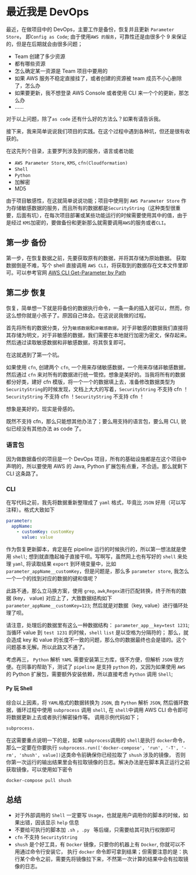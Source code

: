# 最近我是 DevOps


最近，在做项目中的 DevOps，主要工作是备份，恢复并且更新 `Parameter Store`， 即`Config as Code`; 由于使用`AWS 的服务`，可靠性还是由很多个 9 来保证的，但是在后期就会由很多问题；

* Team 创建了多少资源
* 都有哪些资源
* 怎么确定某一资源是 Team 项目中要用的
* 如果 AWS 服务不稳定直接挂了，或者创建的资源被 team 成员不小心删除了，怎么办
* 如果要更新，我不想登录 AWS Console 或者使用 CLI 来一个个的更新，那怎么办
* ......

对于以上问题，除了`as code` 还有什么好的方法么？如果有请告诉我。

接下来，我来简单说说我们项目的实践。在这个过程中遇到各种坑，但还是很有收获的。

在这先列个目录，主要罗列涉及到的服务，语言或者功能

* `AWS Parameter Store`, `KMS`, `cfn(Cloudformation)`
* `Shell`
* `Python`
* 加解密
* MD5

由于项目敏感性，在这就简单说说功能；项目中使用到 `AWS Parameter Store` 作为存储敏感数据的服务，而且所有的数据都是`SecurityString`（这种类型很重要，后面有坑），在每次项目部署或某些功能运行的时候需要使用其中的值，由于是经过 `KMS`加密的，要做备份和更新那么就需要调用`AWS`的服务或者`CLI`。

## 第一步 备份

第一步，在恢复数据之前，先要获取原有的数据，并将其存储为原始数据。 获取数据倒是不难，写个 shell 直接调用 `AWS CLI`，将获取到的数据存在文本文件里即可。可以参考官网 [AWS CLI Get-Parameter by Path]()

## 第二步 恢复

恢复，简单想一下就是将备份的数据执行命令，一条一条的插入就可以，然而，你这么想你就是小孩子了。原因自己体会。在这说说我做的过程。

首先将所有的数据分类，分为`敏感数据`和`非敏感数据`，对于非敏感的数据我们直接将其存储为明文，对于非敏感的数据，我们需要在本地就行加密为密文，保存起来。然后通过读取敏感数据和非敏感数据，将其恢复即可。

在这就遇到了第一个坑。

如果使用 `cfn`, 创建两个 `cfn`, 一个用来存储敏感数据，一个用来存储非敏感数据，然后通过 `cfn` 来对所有的数据进行统一管控。想象是美好的。当我将所有的数据都分好类，建好 cfn 模版，将一个一个的数据填上去，准备修改数据类型为 `SecurityString`的时候发现，文档上大大的写着，`SecurityString` 不支持 cfn ！`SecurityString` 不支持 cfn ！`SecurityString` 不支持 cfn ！

想象是美好的，现实是骨感的。

既然不支持 cfn，那么只能想其他办法了；要么用支持的语言包，要么用 CLI, 貌似已经没有其他办法 as code 了。

### 语言包

因为做数据备份的项目是一个 DevOps 项目，所有的基础设施都是在这个项目中声明的，所以要使用 AWS 的 Java, Python 扩展包有点重，不合适。那么就剩下 CLI 这条路了。

### CLI

在写代码之前，我先将数据重新整理成了 `yaml` 格式，毕竟比 `JSON` 好用（可以写注释）。格式大致如下

```yaml
parameter:
  appName:
    - customKey: customKey
      value: value
````

作为恢复更新脚本，肯定是在 pipeline 运行的时候执行的，所以第一想法就是使用 `shell`; 想到就直撸起袖子直接干呗。写啊写，虽然网上也有写好的 `shell` 来处理 `yaml`, 将读取结果 `export` 到环境变量中，比如 `parameter_appName__customKey`，但是问题是，那么多 `parameter store`, 我怎么一个一个的找到对应的数据的键和值呢？

此路不通，那么立马换方案，使用 `grep`, `awk`,`Regex`进行匹配转换，终于所有的数据 (key， value) 对应上了，大致数据结构如下 `parameter_appName__customKey=123`; 然后就是对数据（key, value）进行循环处理了呗。

请注意，处理后的数据里有这么一种数据结构： `parameter_app__key=test 1231`; 当循环 value 到 `test 1231` 的时候，`shell` `list` 是以空格为分隔符的； 那么，就会造成 key 和 value 的长度不一致的问题，那么你的数据最终也会是错的。这个问题基本无解。所以此路又不通了。

考虑再三， `Python` 解析 `YAML` 需要安装第三方库，很不方便，但解析 `JSON` 很方便。在同事的帮助下，测试了 `pipeline` 是支持 `python` 的，又因为如果使用 `AWS` 的 Python 扩展包，需要额外安装依赖，所以直接考虑 `Python` 调用 `Shell`;

#### Py 玩 Shell

综合以上因素，将 `YAML`格式的数据转换为 `JSON`, 由 `Python` 解析 `JSON`, 然后循环数据，循环过程中使用 `subprocess` 调用 `shell`, 在 `shell`中调用 AWS CLI 命令即可将数据更新上去或者执行解密操作等。 调用示例代码如下；

```python
subprocess.
```

在这需要重点说明一下的是，如果 `subprocess`调用的 `shell`是执行 `docker`命令，那么一定要在你要执行 `subprocess.run(['docker-compose', 'run', '-T', '-rm', 'shush', value])`这类命令前确保你已经拉取了 `shush` 涉及的镜像， 否则你第一次运行的输出结果里会有拉取镜像的日志。解决办法是在脚本真正运行之前获取镜像，可以使用如下密令

```Shell
docker-compose pull shush
````

## 总结

* 对于外部调用的 `Shell` 一定要写 `Usage`，也就是用户调用你的脚本的时候，如果出错，因该显示 `help` 信息
* 不要给可执行的脚本加 `.sh` ，`.py ` 等后缀，只需要给其可执行权限即可
* `cfn` 不支持 `SecurityString`
* `shush` 是个好工具，有 `Docker` 镜像，只要你的机器上有 `Docker`, 你就可以不用通过命令行安装它， 执行 `docker` 命令即可拿到结果；但需要注意的是：执行某个命令之前，需要先将镜像拉下来，不然第一次计算的结果中会有拉取镜像的日志。

